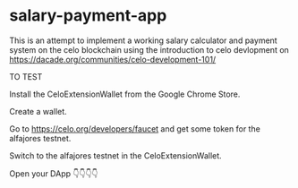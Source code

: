 # salary-payment-app

This is an attempt to implement a working salary calculator and payment system on the celo blockchain using the introduction to celo devlopment on https://dacade.org/communities/celo-development-101/


TO TEST 

Install the CeloExtensionWallet from the Google Chrome Store.

Create a wallet.

Go to https://celo.org/developers/faucet and get some token for the alfajores testnet.

Switch to the alfajores testnet in the CeloExtensionWallet.

Open your DApp  👇👇👇👇

